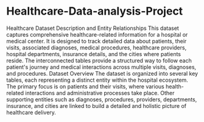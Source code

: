 # Healthcare-Data-analysis-Project
Healthcare Dataset Description and Entity Relationships
This dataset captures comprehensive healthcare-related information for a hospital or medical center. It is designed to track detailed data about patients, their visits, associated diagnoses, medical procedures, healthcare providers, hospital departments, insurance details, and the cities where patients reside. The interconnected tables provide a structured way to follow each patient's journey and medical interactions across multiple visits, diagnoses, and procedures.
Dataset Overview
The dataset is organized into several key tables, each representing a distinct entity within the hospital ecosystem. The primary focus is on patients and their visits, where various health-related interactions and administrative processes take place. Other supporting entities such as diagnoses, procedures, providers, departments, insurance, and cities are linked to build a detailed and holistic picture of healthcare delivery.
